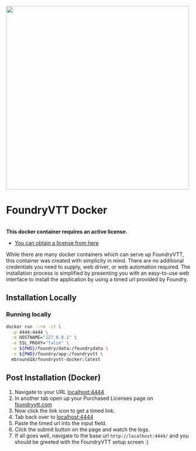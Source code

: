 <img width="500" src="https://repository-images.githubusercontent.com/261890725/ef8c0180-be60-11eb-987b-2e45ff426696" />

<!-- Rebuild, commenting for release due to CI issue, remove me later -->

# FoundryVTT Docker

<a href="https://hub.docker.com/r/mbround18/foundryvtt-docker"><img src="https://img.shields.io/docker/pulls/mbround18/foundryvtt-docker?style=for-the-badge" alt=""></a>

**This docker container requires an active license.**

- [You can obtain a license from here](https://foundryvtt.com/purchase/)

While there are many docker containers which can serve up FoundryVTT, this container was created with simplicity in mind. 
There are no additional credentials you need to supply, web driver, or web automation required. The installation process is simplified 
by presenting you with an easy-to-use web interface to install the application by using a timed url provided by Foundry. 

## Installation Locally

### Running locally

```sh
docker run --rm -it \
  -p 4444:4444 \
  -e HOSTNAME="127.0.0.1" \
  -e SSL_PROXY="false" \
  -v ${PWD}/foundry/data:/foundrydata \
  -v ${PWD}/foundry/app:/foundryvtt \
  mbround18/foundryvtt-docker:latest
```

## Post Installation (Docker)

1. Navigate to your URL [localhost:4444](http://localhost:4444/)
2. In another tab open up your Purchased Licenses page on [foundryvtt.com](https://foundryvtt.com/)
3. Now click the link icon to get a timed link.
4. Tab back over to [localhost:4444](http://localhost:4444/)
5. Paste the timed url into the input field.
6. Click the submit button on the page and watch the logs.
7. If all goes well, navigate to the base url `http://localhost:4444/` and you should be greeted with the FoundryVTT setup screen :)

